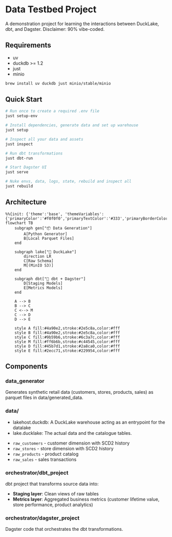 # Data Testbed Project

A demonstration project for learning the interactions between DuckLake, dbt, and Dagster. Disclaimer: 90% vibe-coded.

## Requirements
* uv
* duckdb >= 1.2
* just
* minio

```bash
brew install uv duckdb just minio/stable/minio
```

## Quick Start

```bash
# Run once to create a required .env file
just setup-env

# Install dependencies, generate data and set up warehouse
just setup

# Inspect all your data and assets
just inspect

# Run dbt transformations
just dbt-run

# Start Dagster UI
just serve

# Nuke envs, data, logs, state, rebuild and inspect all
just rebuild

```

## Architecture

```mermaid
%%{init: {'theme':'base', 'themeVariables': {'primaryColor':'#f0f0f0','primaryTextColor':'#333','primaryBorderColor':'#666','lineColor':'#666','secondaryColor':'#fff','tertiaryColor':'#fff'}}}%%
flowchart TB
    subgraph gen["📦 Data Generation"]
        A[Python Generator]
        B[Local Parquet Files]
    end

    subgraph lake["🦆 DuckLake"]
        direction LR
        C[Raw Schema]
        M[(MinIO S3)]
    end

    subgraph dbt["🔄 dbt + Dagster"]
        D[Staging Models]
        E[Metrics Models]
    end

    A --> B
    B --> C
    C <--> M
    C --> D
    D --> E

    style A fill:#4a90e2,stroke:#2e5c8a,color:#fff
    style B fill:#4a90e2,stroke:#2e5c8a,color:#fff
    style C fill:#9b59b6,stroke:#6c3a7c,color:#fff
    style M fill:#ff6b6b,stroke:#c44545,color:#fff
    style D fill:#45b7d1,stroke:#2a8ca0,color:#fff
    style E fill:#2ecc71,stroke:#229954,color:#fff
```

## Components

### data_generator
Generates synthetic retail data (customers, stores, products, sales) as parquet files in data/generated_data.

### data/

* lakehost.duckdb: A DuckLake warehouse acting as an entrypoint for the datalake
* lake.ducklake: The actual data and the catalogue tables.

- `raw_customers` - customer dimension with SCD2 history
- `raw_stores` - store dimension with SCD2 history
- `raw_products` - product catalog
- `raw_sales` - sales transactions

### orchestrator/dbt_project
dbt project that transforms source data into:
- **Staging layer**: Clean views of raw tables
- **Metrics layer**: Aggregated business metrics (customer lifetime value, store performance, product analytics)

### orchestrator/dagster_project
Dagster code that orchestrates the dbt transformations.
